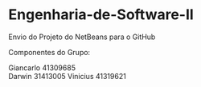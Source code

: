 # Engenharia-de-Software-II

Envio do Projeto do NetBeans para o GitHub

Componentes do Grupo:

Giancarlo 41309685  
Darwin 31413005
Vinicius 41319621 
